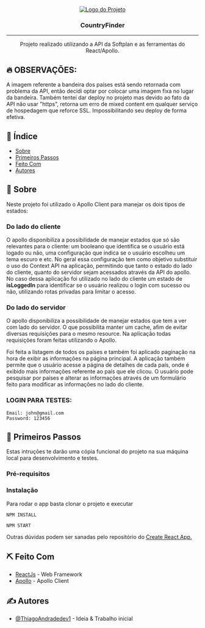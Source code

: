 <p align="center">
  <a href="" rel="noopener">
 <img src="https://user-images.githubusercontent.com/63686057/137713822-24c6911c-597a-4157-a16e-ba8e0f156d3a.png" alt="Logo do Projeto"></a>
</p>

<h3 align="center">CountryFinder</h3>

---

<p align="center"> Projeto realizado utilizando a API da Softplan e as ferramentas do React/Apollo.
    <br> 
</p>

## 🔥 OBSERVAÇÕES:

A imagem referente a bandeira dos países está sendo retornada com problema da API, então decidi optar por colocar uma imagem fixa no lugar da bandeira. Também tentei dar deploy no projeto mas devido ao fato da API não usar "https", retorna um erro de mixed content em qualquer serviço de hospedagem que reforce SSL. Impossibilitando seu deploy de forma efetiva.

## 📝 Índice

- [Sobre](#sobre)
- [Primeiros Passos](#primeiros_passos)
- [Feito Com](#feito_com)
- [Autores](#autores)

## 🧐 Sobre <a name = "sobre"></a>

Neste projeto foi utilizado o Apollo Client para manejar os dois tipos de estados:

### Do lado do cliente

O apollo disponibiliza a possibilidade de manejar estados que só são relevantes para o cliente: um booleano que identifica se o usuário está logado ou não, uma configuração que indica se o usuário escolheu um tema escuro e etc. No geral essa configuração tem como objetivo substituir o uso do Context API na aplicação, permitindo que tanto o estado do lado do cliente, quanto do servidor sejam acessados através da API do apollo. No caso dessa aplicação foi utilizado no lado do cliente um estado de **isLoggedIn** para identificar se o usuário realizou o login com sucesso ou não, utilizando rotas privadas para limitar o acesso.

### Do lado do servidor

O apollo disponibiliza a possibilidade de manejar estados que tem a ver com lado do servidor. O que possibilita manter um cache, afim de evitar diversas requisições para o mesmo resource. Na aplicação todas requisições foram feitas utilizando o Apollo.

Foi feita a listagem de todos os países e também foi aplicado paginação na hora de exibir as informações na página principal. A aplicação também permite que o usuário acesse a página de detalhes de cada país, onde é exibido mais informações referente ao país que ele clicou. O usuário pode pesquisar por países e alterar as informações através de um formulário feito para modificar as informações no lado do cliente.

### LOGIN PARA TESTES:

```
Email: john@gmail.com
Password: 123456
```

## 🏁 Primeiros Passos <a name = "primeiros_passos"></a>

Estas intruçōes te darão uma cópia funcional do projeto na sua máquina local para desenvolvimento e testes.

### Pré-requisitos

### Instalação

Para rodar o app basta clonar o projeto e executar

```
NPM INSTALL
```

```
NPM START
```

Outras dúvidas podem ser sanadas pelo repositório do [Create React App.](https://github.com/facebook/create-react-app)

## ⛏️ Feito Com <a name = "feito_com"></a>

- [ReactJs](https://reactjs.org) - Web Framework
- [Apollo](https://www.apollographql.com/) - Apollo Client

## ✍️ Autores <a name = "autores"></a>

- [@ThiagoAndradedev1](https://github.com/ThiagoAndradedev1) - Ideia & Trabalho inicial
